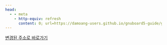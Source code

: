 ```yaml
---
head:
  - - meta
    - http-equiv: refresh
      content: 0; url=https://damoang-users.github.io/gnuboard5-guide/gnuboard/index.html
---
```


[변경된 주소로 바로가기](https://damoang-users.github.io/gnuboard5-guide/gnuboard/index.html)
